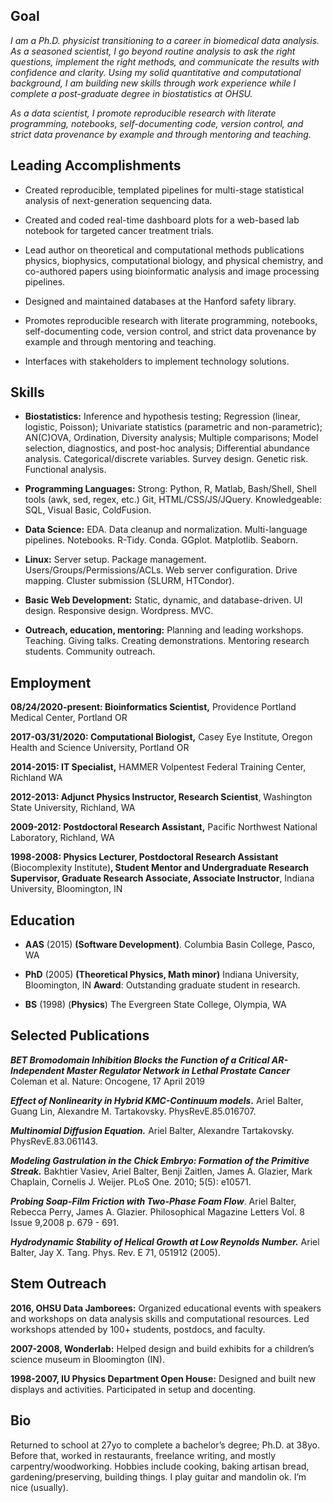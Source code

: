 ## Goal
*I am a Ph.D. physicist transitioning to a career in biomedical data
analysis. As a seasoned scientist, I go beyond routine analysis to ask
the right questions, implement the right methods, and communicate the
results with confidence and clarity. Using my solid quantitative and
computational background, I am building new skills through work
experience while I complete a post-graduate degree in biostatistics at
OHSU.*

*As a data scientist, I promote reproducible research with literate
programming, notebooks, self-documenting code, version control, and
strict data provenance by example and through mentoring and teaching.*

## Leading Accomplishments

  - Created reproducible, templated pipelines for multi-stage
    statistical analysis of next-generation sequencing data.

  - Created and coded real-time dashboard plots for a web-based lab
    notebook for targeted cancer treatment trials.

  - Lead author on theoretical and computational methods publications
    physics, biophysics, computational biology, and physical chemistry,
    and co-authored papers using bioinformatic analysis and image
    processing pipelines.

  - Designed and maintained databases at the Hanford safety library.

  - Promotes reproducible research with literate programming, notebooks,
    self-documenting code, version control, and strict data provenance
    by example and through mentoring and teaching.

  - Interfaces with stakeholders to implement technology solutions.

## Skills

  - **Biostatistics:** Inference and hypothesis testing; Regression
    (linear, logistic, Poisson); Univariate statistics (parametric and
    non-parametric); AN(C)OVA, Ordination, Diversity analysis; Multiple
    comparisons; Model selection, diagnostics, and post-hoc analysis;
    Differential abundance analysis. Categorical/discrete variables.
    Survey design. Genetic risk. Functional analysis.

  - **Programming Languages:** <span class="underline">Strong</span>:
    Python, R, Matlab, Bash/Shell, Shell tools (awk, sed, regex, etc.)
    Git, HTML/CSS/JS/JQuery.
    <span class="underline">Knowledgeable</span>: SQL, Visual Basic,
    ColdFusion.

  - **Data Science:** EDA. Data cleanup and normalization.
    Multi-language pipelines. Notebooks. R-Tidy. Conda. GGplot.
    Matplotlib. Seaborn.

  - **Linux:** Server setup. Package management.
    Users/Groups/Permissions/ACLs. Web server configuration. Drive
    mapping. Cluster submission (SLURM, HTCondor).

  - **Basic Web Development:** Static, dynamic, and database-driven. UI
    design. Responsive design. Wordpress. MVC.

  - **Outreach, education, mentoring:** Planning and leading workshops.
    Teaching. Giving talks. Creating demonstrations. Mentoring research
    students. Community outreach.

## Employment
**08/24/2020-present: Bioinformatics Scientist,** Providence Portland Medical Center, Portland OR

**2017-03/31/2020: Computational Biologist,** Casey Eye Institute, Oregon
Health and Science University, Portland OR

**2014-2015: IT Specialist,** HAMMER Volpentest Federal Training Center,
Richland WA

**2012-2013: Adjunct Physics Instructor, Research Scientist**,
Washington State University, Richland, WA

**2009-2012: Postdoctoral Research Assistant,** Pacific Northwest
National Laboratory, Richland, WA

**1998-2008: Physics Lecturer, Postdoctoral Research Assistant**
(Biocomplexity Institute)**, Student Mentor and Undergraduate Research
Supervisor, Graduate Research Associate, Associate Instructor**, Indiana
University, Bloomington, IN

## Education

  - **AAS** (2015) **(Software Development)**. Columbia Basin College,
    Pasco, WA

  - **PhD** (2005) **(Theoretical Physics, Math minor)** Indiana
    University, Bloomington, IN **Award**: Outstanding graduate student
    in research.

  - **BS** (1998) (**Physics**) The Evergreen State College, Olympia, WA

## Selected Publications

***BET Bromodomain Inhibition Blocks the Function of a Critical
AR-Independent Master Regulator Network in Lethal Prostate Cancer***
Coleman et al. <span class="underline">Nature: Oncogene, 17 April
2019</span>

***Effect of Nonlinearity in Hybrid KMC-Continuum models*.** Ariel
Balter, Guang Lin, Alexandre M. Tartakovsky.
<span class="underline">PhysRevE.85.016707.</span>

***Multinomial Diffusion Equation.*** Ariel Balter, Alexandre
Tartakovsky. <span class="underline">PhysRevE.83.061143.</span>

***Modeling Gastrulation in the Chick Embryo: Formation of the Primitive
Streak.*** Bakhtier Vasiev, Ariel Balter, Benji Zaitlen, James A.
Glazier, Mark Chaplain, Cornelis J. Weijer. <span class="underline">PLoS
One. 2010; 5(5): e10571.</span>

***Probing Soap-Film Friction with Two-Phase Foam Flow***. Ariel Balter,
Rebecca Perry, James A. Glazier. <span class="underline">Philosophical
Magazine Letters Vol. 8 Issue 9,2008 p. 679 - 691.</span>

***Hydrodynamic Stability of Helical Growth at Low Reynolds Number.***
Ariel Balter, Jay X. Tang. <span class="underline">Phys. Rev. E 71,
051912 (2005)</span>.

## Stem Outreach

**2016, OHSU Data Jamborees:** Organized educational events with
speakers and workshops on data analysis skills and computational
resources. Led workshops attended by 100+ students, postdocs, and
faculty.

**2007-2008, Wonderlab:** Helped design and build exhibits for a
children’s science museum in Bloomington (IN).

**1998-2007, IU Physics Department Open House:** Designed and built new
displays and activities. Participated in setup and docenting.

## Bio

Returned to school at 27yo to complete a bachelor’s degree; Ph.D. at
38yo. Before that, worked in restaurants, freelance writing, and mostly
carpentry/woodworking. Hobbies include cooking, baking artisan bread,
gardening/preserving, building things. I play guitar and mandolin ok.
I’m nice (usually).
